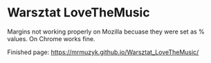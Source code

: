 # Warsztat LoveTheMusic

Margins not working properly on Mozilla becuase they were set as % values. On Chrome works fine.

Finished page: https://mrmuzyk.github.io/Warsztat_LoveTheMusic/
